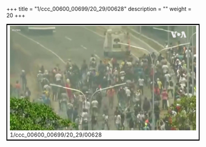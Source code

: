 +++
title = "1/ccc_00600_00699/20_29/00628"
description = ""
weight = 20
+++

<table style="border:2px solid black;max-width:800px;max-height:800px;" 
><tr><td>
<img class="center-fit-jpg"
src="/jpg_/aaa_20190430_NxaOmWaI8sI_00627.jpg">
1/ccc_00600_00699/20_29/00628
</img></td></tr></table>
